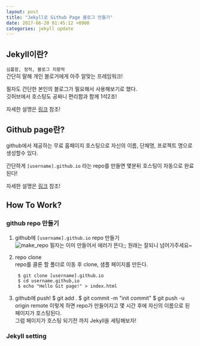 ```yaml
---
layout: post
title: "Jekyll로 Github Page 블로그 만들기"
date: 2017-06-20 01:45:12 +0900
categories: jekyll update
---
```

## Jekyll이란?

`심플함, 정적, 블로그 지향적`  
간단히 말해 개인 블로거에게 아주 알맞는 프레임워크!

필자도 간단한 본인의 블로그가 필요해서 사용해보기로 했다.  
깃허브에서 호스팅도 공짜니 편리함과 함께 1석2조!

자세한 설명은 [링크](https://jekyllrb.com/) 참조!

## Github page란?
github에서 제공하는 무료 홈페이지 호스팅으로 자신의 이름, 단체명, 프로젝트 명으로 생성할수 있다.

간단하게 `[username].github.io` 라는 repo를 만들면
몇분뒤 호스팅이 자동으로 완료 된다!

자세한 설명은 [링크](https://pages.github.com/) 참조!

## How To Work?

### github repo 만들기
1. github에 `[username].github.io` repo 만들기     
![make_repo](https://user-images.githubusercontent.com/6357456/27508224-799bfbb4-591b-11e7-8099-f5cf172f32d7.png)
필자는 이미 만들어서 에러가 뜬다;; 원래는 잘되니 넘어가주세요~  

2. repo clone  
repo를 클론 할 폴더로 이동 후 clone, 샘플 페이지를 만든다.  

        $ git clone [username].github.io
        $ cd username.github,io
        $ echo "Hello Git page!" > index.html
3. github에 push!
        $ git add .
        $ git commit -m "init commit"
        $ git push -u origin remote
이렇게 하면 repo가 만들어지고 몇 시간 후에 자신의 이름으로 된 페이지가 호스팅된다.  
그럼 페이지가 호스팅 되기전 까지 Jekyll을 세팅해보자!

### Jekyll setting
